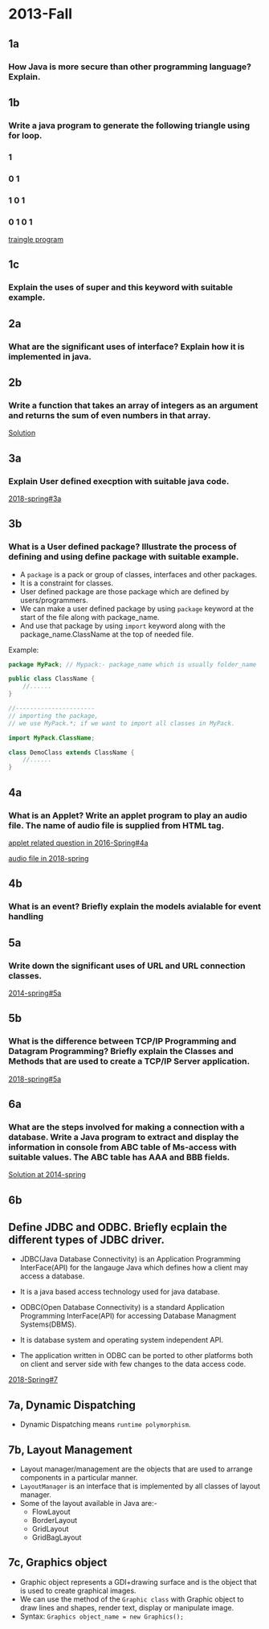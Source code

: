 # 2013-Fall

## 1a

### How Java is more secure than other programming language? Explain.

## 1b

### Write a java program to generate the following triangle using for loop.
### 1
### 0 1
### 1 0 1
### 0 1 0 1

[traingle program]()

## 1c

### Explain the uses of super and this keyword with suitable example.

## 2a

### What are the significant uses of interface? Explain how it is implemented in java.

## 2b

### Write a function that takes an array of integers as an argument and returns the sum of even numbers in that array.

[Solution]()

## 3a

### Explain User defined execption with suitable java code.

[2018-spring#3a]()

## 3b

### What is a User defined package? Illustrate the process of defining and using define package with suitable example.

- A `package` is a pack or group of classes, interfaces and other packages.
- It is a constraint for classes.
- User defined package are those package which are defined by users/programmers.
- We can make a user defined package by using `package` keyword at the start of the file along with package_name.
- And use that package by using `import` keyword along with the package_name.ClassName at the top of needed file.

Example:

```java
package MyPack; // Mypack:- package_name which is usually folder_name

public class ClassName {
    //......
}

//----------------------
// importing the package,
// we use MyPack.*; if we want to import all classes in MyPack.

import MyPack.ClassName;

class DemoClass extends ClassName {
    //......
}
```

## 4a

### What is an Applet? Write an applet program to play an audio file. The name of audio file is supplied from HTML tag.

[ applet related question in 2016-Spring#4a]()

[audio file in 2018-spring]()

## 4b

### What is an event? Briefly explain the models avialable for event handling

## 5a

### Write down the significant uses of URL and URL connection classes.

[2014-spring#5a]()

## 5b

### What is the difference between TCP/IP Programming and Datagram Programming? Briefly explain the Classes and Methods that are used to create a TCP/IP Server application.

[2018-spring#5a]()

## 6a 

### What are the steps involved for making a connection with a database. Write a Java program to extract and display the information in console from ABC table of Ms-access with suitable values. The ABC table has AAA and BBB fields.

[Solution at 2014-spring]()

## 6b

## Define JDBC and ODBC. Briefly ecplain the different types of JDBC driver.

- JDBC(Java Database Connectivity) is an Application Programming InterFace(API) for the langauge Java which defines how a client may access a database.
- It is a java based access technology used for java database.

- ODBC(Open Database Connectivity) is a standard Application Programming InterFace(API) for accessing Database Managment Systems(DBMS).
- It is  database system and operating system independent API.
- The application written in ODBC can be ported to other platforms both on client and server side with few changes to the data access code.

[2018-Spring#7]()

## 7a, Dynamic Dispatching

- Dynamic Dispatching means `runtime polymorphism`.

## 7b, Layout Management

- Layout manager/management are the objects that are used to arrange components in a particular manner.
- `LayoutManager` is an interface that is implemented by all classes of layout manager.
- Some of the layout available in Java are:-
    - FlowLayout
    - BorderLayout
    - GridLayout
    - GridBagLayout

## 7c, Graphics object

- Graphic object represents a GDI+drawing surface and is the object that is used to create graphical images.
- We can use the method of the `Graphic class` with Graphic object to draw lines and shapes, render text, display or manipulate image.
- Syntax: `Graphics object_name = new Graphics();`
